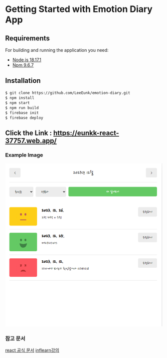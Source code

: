 # Getting Started with Emotion Diary App

## Requirements
For building and running the application you need:
- [Node.js 18.17.1](https://nodejs.org/download/release/v18.17.1/)
- [Npm 9.6.7](https://www.npmjs.com/package/npm/v/9.6.7)

## Installation
```
$ git clone https://github.com/LeeEunk/emotion-diary.git
$ npm install
$ npm start
$ npm run build
$ firebase init
$ firebase deploy
```

## Click the Link : <https://eunkk-react-37757.web.app/>



### Example Image
![example](/public/example.png)



### 참고 문서
[react 공식 문서](https://ko.legacy.reactjs.org/docs/react-api.html#reactmemo)
[inflearn강의](https://www.inflearn.com/course/%ED%95%9C%EC%9E%85-%EB%A6%AC%EC%95%A1%ED%8A%B8/dashboard)
